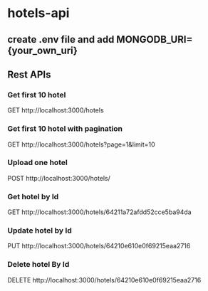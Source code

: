 # hotels-api

## create .env file and add MONGODB_URI={your_own_uri}

## Rest APIs

### Get first 10 hotel
GET http://localhost:3000/hotels

### Get first 10 hotel with pagination
GET http://localhost:3000/hotels?page=1&limit=10

### Upload one hotel
POST http://localhost:3000/hotels/

### Get hotel by Id
GET http://localhost:3000/hotels/64211a72afdd52cce5ba94da

### Update hotel by Id
PUT http://localhost:3000/hotels/64210e610e0f69215eaa2716

### Delete hotel By Id
DELETE http://localhost:3000/hotels/64210e610e0f69215eaa2716
